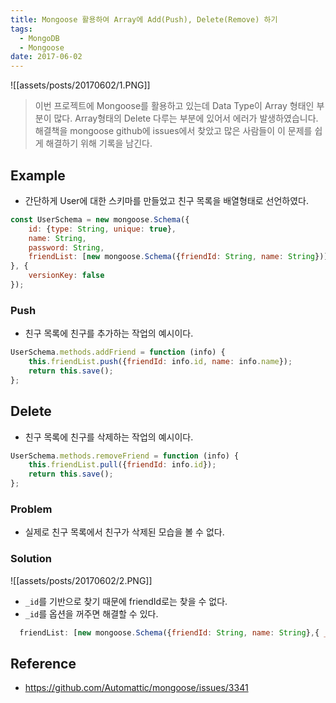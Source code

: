 ```yaml
---
title: Mongoose 활용하여 Array에 Add(Push), Delete(Remove) 하기
tags:
  - MongoDB
  - Mongoose
date: 2017-06-02
---
```


![[assets/posts/20170602/1.PNG]]

> 이번 프로젝트에 Mongoose를 활용하고 있는데 Data Type이 Array 형태인 부분이 많다. Array형태의 Delete 다루는 부분에 있어서 에러가 발생하였습니다. 해결책을 mongoose github에 issues에서 찾았고 많은 사람들이 이 문제를 쉽게 해결하기 위해 기록을 남긴다.

## Example
- 간단하게 User에 대한 스키마를 만들었고 친구 목록을 배열형태로 선언하였다.

``` javascript
const UserSchema = new mongoose.Schema({
    id: {type: String, unique: true},
    name: String,
    password: String,
    friendList: [new mongoose.Schema({friendId: String, name: String})]
}, {
    versionKey: false
});
```

### Push
- 친구 목록에 친구를 추가하는 작업의 예시이다.

``` javascript
UserSchema.methods.addFriend = function (info) {
    this.friendList.push({friendId: info.id, name: info.name});
    return this.save();
};
```

## Delete
- 친구 목록에 친구를 삭제하는 작업의 예시이다.

``` javascript
UserSchema.methods.removeFriend = function (info) {
    this.friendList.pull({friendId: info.id});
    return this.save();
};
```

### Problem
- 실제로 친구 목록에서 친구가 삭제된 모습을 볼 수 없다.

### Solution

![[assets/posts/20170602/2.PNG]]

- `_id`를 기반으로 찾기 때문에 friendId로는 찾을 수 없다.
- `_id`를 옵션을 꺼주면 해결할 수 있다.

``` javascript
  friendList: [new mongoose.Schema({friendId: String, name: String},{ _id: false })]
```

## Reference
- <https://github.com/Automattic/mongoose/issues/3341>
